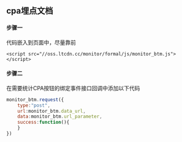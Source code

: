 ## cpa埋点文档

#### 步骤一

代码嵌入到页面中，尽量靠前

```
<script src="//oss.ltcdn.cc/monitor/formal/js/monitor_btm.js"></script>
```



#### 步骤二

在需要统计CPA按钮的绑定事件接口回调中添加以下代码

```javascript
monitor_btm.request({
    type:"post",
    url:monitor_btm.data_url,
    data:monitor_btm.url_parameter,
    success:function(){
    }
})
```





